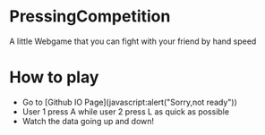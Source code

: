 # PressingCompetition
A little Webgame that you can fight with your friend by hand speed
# How to play
- Go to [Github IO Page](javascript:alert("Sorry,not ready"))
- User 1 press A while user 2 press L as quick as possible
- Watch the data going up and down!
